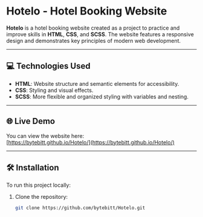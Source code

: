 # Hotelo - Hotel Booking Website

**Hotelo** is a hotel booking website created as a project to practice and improve skills in **HTML**, **CSS**, and **SCSS**. The website features a responsive design and demonstrates key principles of modern web development.

---

## 💻 Technologies Used

- **HTML**: Website structure and semantic elements for accessibility.
- **CSS**: Styling and visual effects.
- **SCSS**: More flexible and organized styling with variables and nesting.

---

## 🌐 Live Demo

You can view the website here:  
[https://bytebitt.github.io/Hotelo/](https://bytebitt.github.io/Hotelo/)

---

## 🛠️ Installation

To run this project locally:

1. Clone the repository:
   ```bash
   git clone https://github.com/bytebitt/Hotelo.git
